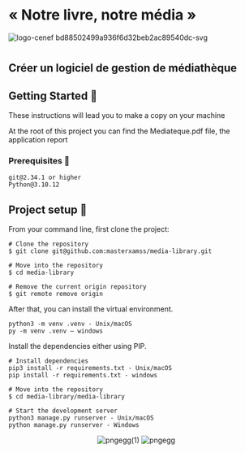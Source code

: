 # « Notre livre, notre média »

![logo-cenef bd88502499a936f6d32beb2ac89540dc-svg](https://github.com/user-attachments/assets/b71a3a78-1515-4d98-9ffe-ec2feebdf91b)

#

## Créer un logiciel de gestion de médiathèque

## Getting Started 🚀
These instructions will lead you to make a copy on your machine

At the root of this project you can find the Mediateque.pdf file, the application report
### Prerequisites 📝
```
git@2.34.1 or higher
Python@3.10.12
```
## Project setup 🔧
From your command line, first clone the project:
```
# Clone the repository
$ git clone git@github.com:masterxamss/media-library.git

# Move into the repository
$ cd media-library

# Remove the current origin repository
$ git remote remove origin
```
After that, you can install the virtual environment.
```
python3 -m venv .venv - Unix/macOS
py -m venv .venv – windows
```
Install the dependencies either using PIP.
```
# Install dependencies
pip3 install -r requirements.txt - Unix/macOS
pip install -r requirements.txt - windows

# Move into the repository
$ cd media-library/media-library

# Start the development server
python3 manage.py runserver - Unix/macOS
python manage.py runserver - Windows

```

<div align="center">

![pngegg(1)](https://github.com/user-attachments/assets/2a98eced-ca73-4872-adab-22f5dda515d2)
![pngegg](https://github.com/user-attachments/assets/e2084c2a-2536-4439-a9be-885d37fc6849)




</div>





